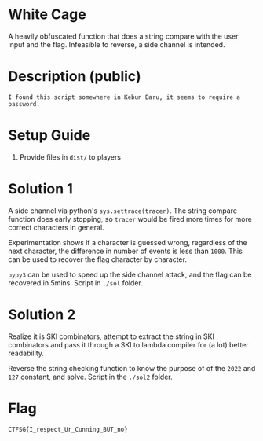 # White Cage

A heavily obfuscated function that does a string compare with the user input and the flag. Infeasible to reverse, a side channel is intended.

# Description (public)

```
I found this script somewhere in Kebun Baru, it seems to require a password.
```

# Setup Guide

1. Provide files in `dist/` to players

# Solution 1

A side channel via python's `sys.settrace(tracer)`. The string compare function does early stopping, so `tracer` would be fired more times for more correct characters in general.

Experimentation shows if a character is guessed wrong, regardless of the next character, the difference in number of events is less than `1000`. This can be used
to recover the flag character by character.

`pypy3` can be used to speed up the side channel attack, and the flag can be recovered in 5mins. Script in `./sol` folder.

# Solution 2

Realize it is SKI combinators, attempt to extract the string in SKI combinators and pass it through a SKI to lambda compiler for (a lot) better readability.

Reverse the string checking function to know the purpose of of the `2022` and `127` constant, and solve. Script in the `./sol2` folder.

# Flag

`CTFSG{I_respect_Ur_Cunning_BUT_no}`